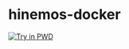 # hinemos-docker

[![Try in PWD](https://raw.githubusercontent.com/play-with-docker/stacks/master/assets/images/button.png)](https://labs.play-with-docker.com/?stack=https://raw.githubusercontent.com/atsmin/hinemos-docker/master/docker-compose.yml?token=AEVFJKA5VO5OTWSY2IGGZK256YLBQ)
